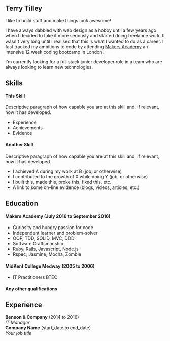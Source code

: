 ## Terry Tilley

I like to build stuff and make things look awesome!

I have always dabbled with web design as a hobby until a few years ago when I decided to take it more seriously and started doing freelance work. It wasn't very long until I realised that this is what I wanted to do as a career. I fast tracked my ambitions to code by attending [Makers Academy](http://www.makersacademy.com/) an intensive 12 week coding bootcamp in London.

I'm currently looking for a full stack junior developer role in a team who are always looking to learn new technologies.

## Skills

#### This Skill

Descriptive paragraph of how capable you are at this skill and, if relevant, how it has developed.

- Experience
- Achievements
- Evidence

#### Another Skill

Descriptive paragraph of how capable you are at this skill and, if relevant, how it has developed.

- I achieved A during my work at B (job, or otherwise)
- I contributed to the growth of X while doing Y (job, or otherwise)
- I built this, made this, broke this, fixed this, etc.
- A link to some on-line evidence (blogs, videos, articles, etc.)

## Education

#### Makers Academy (July 2016 to September 2016)

- Curiosity and hungry passion for code
- Independent learner and problem-solver
- OOP, TDD, SOLID, MVC, DDD
- Software Craftsmanship
- Ruby, Rails, Javascript, Node.js
- Rspec, Jasmine, Mocha, Zombie

#### MidKent College Medway (2005 to 2006)

- IT Practitioners BTEC

#### Any other qualifications

## Experience

**Benson & Company** (2014 to 2016)    
*IT Manager*  
**Company Name** (start_date to end_date)   
*Your job title*  
